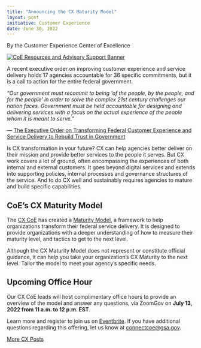 ```yaml
---
title: "Announcing the CX Maturity Model"
layout: post
initiative: Customer Experience
date: June 30, 2022
---
```

By the Customer Experience Center of Excellence

<a href="{{site.baseurl}}/images/ResourcesAdvisorySupportBanner.png" target="_blank" rel="noopener noreferrer">
<img src="{{site.baseurl}}/images/ResourcesAdvisorySupportBanner.png" alt="CoE Resources and Advisory Support Banner"></a>

A recent executive order on improving customer experience and service delivery holds 17 agencies accountable for 36 specific commitments, but it is a call to action for the entire federal government.

*“Our government must recommit to being ‘of the people, by the people, and for the people’ in order to solve the complex 21st century challenges our nation faces. Government must be held accountable for designing and delivering services with a focus on the actual experience of the people whom it is meant to serve.”*

— [The Executive Order on Transforming Federal Customer Experience and Service Delivery to Rebuild Trust in Government](https://www.whitehouse.gov/briefing-room/presidential-actions/2021/12/13/executive-order-on-transforming-federal-customer-experience-and-service-delivery-to-rebuild-trust-in-government/)

Is CX transformation in your future? CX can help agencies better deliver on their mission and provide better services to the people it serves. But CX work covers a lot of ground, often encompassing the experiences of both internal and external customers. It goes beyond digital services and extends into supporting policies, internal processes and governance structures of the service. And to do CX well and sustainably requires agencies to mature and build specific capabilities.

## CoE’s CX Maturity Model
The [CX CoE](https://coe.gsa.gov/coe/customer-experience.html) has created a [Maturity Model](https://coe.gsa.gov/docs/CXMaturityModel.pdf), a framework to help organizations transform their federal service delivery. It is designed to provide organizations with a deeper understanding of how to measure their maturity level, and tactics to get to the next level.

Although the CX Maturity Model does not represent or constitute official guidance, it can help you take your organization’s CX Maturity to the next level. Tailor the model to meet your agency’s specific needs.  

## Upcoming Office Hour
Our CX CoE leads will host complimentary office hours to provide an overview of the model and answer any questions, via ZoomGov on **July 13, 2022 from 11 a.m. to 12 p.m. EST**. 

Learn more and register to join us on [Eventbrite](https://www.eventbrite.com/e/cx-coe-resources-advisory-support-tickets-358835936947). If you have additional questions regarding this offering, let us know at [connectcoe@gsa.gov](mailto:connectcoe@gsa.gov).

<a href="{{site.baseurl}}/coe/customer-experience.html#coe-updates" class="usa-button">More CX Posts</a>
